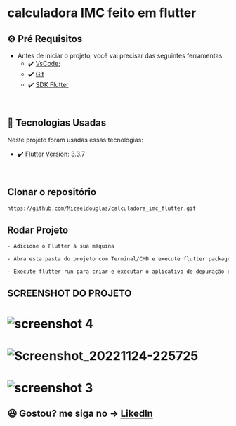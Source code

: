 # calculadora IMC feito em flutter

## ⚙ Pré Requisitos

- Antes de iniciar o projeto, você vai precisar das seguintes ferramentas: 
    - ✔️ [VsCode](https://code.visualstudio.com/download);
    - ✔️ [Git](https://git-scm.com/)
    - ✔️ [SDK Flutter](https://docs.flutter.dev/get-started/install)

<br>

## 🚀 Tecnologias Usadas

Neste projeto foram usadas essas tecnologias:

- ✔️ [Flutter Version: 3.3.7](https://flutter.dev/)

<br>

## Clonar o repositório
```bash
https://github.com/Mizaeldouglas/calculadora_imc_flutter.git
```

## Rodar Projeto
```bash
- Adicione o Flutter à sua máquina

- Abra esta pasta do projeto com Terminal/CMD e execute flutter packages get

- Execute flutter run para criar e executar o aplicativo de depuração em seu emulador/telefone
```

## SCREENSHOT DO PROJETO

# ![screenshot 4](https://user-images.githubusercontent.com/89351018/203880899-9a408587-8b32-4ff0-8d23-ddf649dbabed.jpg)

# ![Screenshot_20221124-225725](https://user-images.githubusercontent.com/89351018/203885220-5c16b3d9-b5df-406a-8e9e-3ef078e937a6.jpg)

# ![screenshot 3](https://user-images.githubusercontent.com/89351018/203881183-7c81874f-dd97-4f5e-b554-10dee64aa713.jpg)




## 😃 Gostou? me siga no -> [Likedln](https://www.linkedin.com/in/mizaeel-douglas-aa850a216/)

